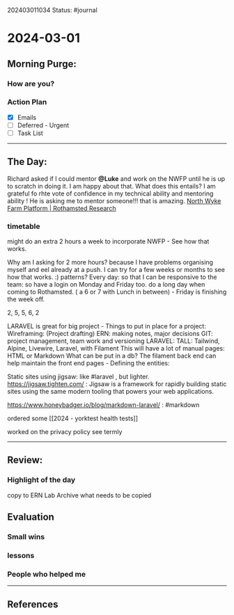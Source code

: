 202403011034
Status: #journal

# 2024-03-01


## Morning Purge: 

### How are you?


### Action Plan
- [x] Emails
- [ ] Deferred - Urgent
- [ ] Task List
--- 
## The Day: 
Richard asked if I could mentor **@Luke** and work on the NWFP until he is up to scratch in doing it. I am happy about that. What does this entails? I am grateful fo rhte vote of confidence in my technical ability and mentoring ability ! He is asking me to mentor someone!!! that is amazing. [North Wyke Farm Platform | Rothamsted Research](http://resources.rothamsted.ac.uk/farmplatform) 

### timetable
might do an extra 2 hours a week to incorporate NWFP - See how that works. 


Why am I asking for 2 more hours? because I have problems organising myself and eel already at a push. 
I can try for a few weeks or months to see how that works. :) 
patterns? 
Every day: so that I can be responsive to the team: so have a login on Monday and Friday too. do a long day when coming to Rothamsted. ( a 6 or 7 with Lunch in between) - Friday is finishing the week off. 

2, 5, 5, 6, 2


LARAVEL is great for big project - 
Things to put in place for a project: 
Wireframing: (Project drafting)
ERN: making notes, major decisions
GIT: project management, team work and versioning
LARAVEL: TALL: Tailwind, Alpine, Livewire, Laravel, with Filament
This will have a lot of manual pages: 
	HTML or Markdown
	What can be put in a db? 
	The filament back end can help maintain the front end pages - 
Defining the entities: 
	



Static sites using jigsaw: like #laravel  , but lighter. 
https://jigsaw.tighten.com/ : Jigsaw is a framework for rapidly building static sites using the  same modern tooling that powers your web applications.

https://www.honeybadger.io/blog/markdown-laravel/ : #markdown

ordered some [[2024 - yorktest health tests]] 

worked on the privacy policy 
see termly

---
## Review: 
### Highlight of the day  
copy to ERN Lab Archive what needs to be copied
  
## Evaluation  

### Small wins  
  
### lessons

### People who helped me


---
## References
